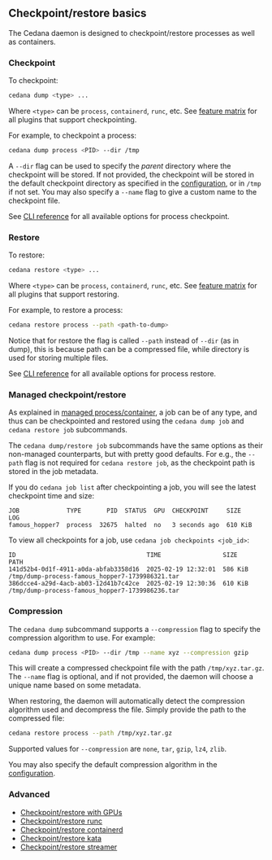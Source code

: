 ## Checkpoint/restore basics

The Cedana daemon is designed to checkpoint/restore processes as well as containers.

### Checkpoint

To checkpoint:

```sh
cedana dump <type> ...
```
Where `<type>` can be `process`, `containerd`, `runc`, etc. See [feature matrix](features.md) for all plugins that support checkpointing.

For example, to checkpoint a process:

```sh
cedana dump process <PID> --dir /tmp
```

A `--dir` flag can be used to specify the _parent_ directory where the checkpoint will be stored. If not provided, the checkpoint will be stored in the default checkpoint directory as specified in the [configuration](configuration.md), or in `/tmp` if not set. You may also specify a `--name` flag to give a custom name to the checkpoint file.

See [CLI reference](cli/cedana_dump_process.md) for all available options for process checkpoint.

### Restore

To restore:

```sh
cedana restore <type> ...
```
Where `<type>` can be `process`, `containerd`, `runc`, etc. See [feature matrix](features.md) for all plugins that support restoring.

For example, to restore a process:

```sh
cedana restore process --path <path-to-dump>
```

Notice that for restore the flag is called `--path` instead of `--dir` (as in dump), this is because path can be a compressed file, while directory is used for storing multiple files.

See [CLI reference](cli/cedana_restore_process.md) for all available options for process restore.

### Managed checkpoint/restore

As explained in [managed process/container](managed.md), a job can be of any type, and thus can be checkpointed and restored using the `cedana dump job` and `cedana restore job` subcommands. 

The `cedana dump/restore job` subcommands have the same options as their non-managed counterparts, but with pretty good defaults. For e.g., the `--path` flag is not required for `cedana restore job`, as the checkpoint path is stored in the job metadata.

If you do `cedana job list` after checkpointing a job, you will see the latest checkpoint time and size:
```
JOB             TYPE       PID  STATUS  GPU  CHECKPOINT     SIZE     LOG
famous_hopper7  process  32675  halted  no   3 seconds ago  610 KiB
```

To view all checkpoints for a job, use `cedana job checkpoints <job_id>`:
```
ID                                    TIME                 SIZE     PATH
141d52b4-0d1f-4911-a0da-abfab3358d16  2025-02-19 12:32:01  586 KiB  /tmp/dump-process-famous_hopper7-1739986321.tar
386dcce4-a29d-4acb-ab03-12d41b7c42ce  2025-02-19 12:30:36  610 KiB  /tmp/dump-process-famous_hopper7-1739986236.tar
```

### Compression

The `cedana dump` subcommand supports a `--compression` flag to specify the compression algorithm to use. For example:
```sh
cedana dump process <PID> --dir /tmp --name xyz --compression gzip
```

This will create a compressed checkpoint file with the path `/tmp/xyz.tar.gz`. The `--name` flag is optional, and if not provided, the daemon will choose a unique name based on some metadata.

When restoring, the daemon will automatically detect the compression algorithm used and decompress the file. Simply provide the path to the compressed file:

```sh
cedana restore process --path /tmp/xyz.tar.gz
```

Supported values for `--compression` are `none`, `tar`, `gzip`, `lz4`, `zlib`.

You may also specify the default compression algorithm in the [configuration](configuration.md).

### Advanced
- [Checkpoint/restore with GPUs](gpu/cr.md)
- [Checkpoint/restore runc](runc/cr.md)
- [Checkpoint/restore containerd](runc/cr.md)
- [Checkpoint/restore kata](kata/kata.md)
- [Checkpoint/restore streamer](streamer/cr.md)
